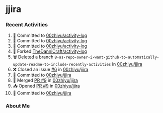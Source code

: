 # jjira

### Recent Activities
<!--START_SECTION:activity-->
1. 📝 Committed to [00zhiyu/activity-log](https://github.com/00zhiyu/activity-log/commit/5f141f95908636f3b2b6cc117ae5d420f6973722)
2. 📝 Committed to [00zhiyu/activity-log](https://github.com/00zhiyu/activity-log/commit/e40e11fed972075481a5701d9bb2ad0bee95b0ba)
3. 📝 Committed to [00zhiyu/activity-log](https://github.com/00zhiyu/activity-log/commit/59c8a102e4e0c1fb25a7939257edd6bd98d863ff)
4. 🍴 Forked [TheDanniCraft/activity-log](https://github.com/TheDanniCraft/activity-log)
5. 🗑️ Deleted a branch `8-as-repo-owner-i-want-github-to-automatically-update-readme-to-include-recently-activities` in [00zhiyu/jjira](https://github.com/00zhiyu/jjira)
6. ❌ Closed an issue [#6](https://github.com/00zhiyu/jjira/issues/6) in [00zhiyu/jjira](https://github.com/00zhiyu/jjira)
7. 📝 Committed to [00zhiyu/jjira](https://github.com/00zhiyu/jjira/commit/8cc699acd31678b53c790ca006167706e9dfed3b)
8. 🔀 Merged [PR #9](https://github.com/00zhiyu/jjira/pull/9) in [00zhiyu/jjira](https://github.com/00zhiyu/jjira)
9. 📥 Opened [PR #9](https://github.com/00zhiyu/jjira/pull/9) in [00zhiyu/jjira](https://github.com/00zhiyu/jjira)
10. 📝 Committed to [00zhiyu/jjira](https://github.com/00zhiyu/jjira/commit/8cc699acd31678b53c790ca006167706e9dfed3b)
<!--END_SECTION:activity-->

### About Me
<!-- MYLINKS:START -->
<!-- MYLINKS:END-->
